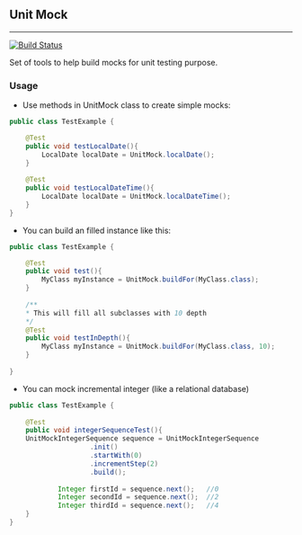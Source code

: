 ## Unit Mock
---
[![Build Status](https://travis-ci.org/fssantana/unit-mock.svg?branch=master)](https://travis-ci.org/fssantana/unit-mock)

Set of tools to help build mocks for unit testing purpose.

### Usage
* Use methods in UnitMock class to create simple mocks:
```java
public class TestExample {

    @Test
    public void testLocalDate(){
        LocalDate localDate = UnitMock.localDate();
    }
    
    @Test
    public void testLocalDateTime(){
        LocalDate localDate = UnitMock.localDateTime();
    }
}

```

* You can build an filled instance like this:
```java
public class TestExample {

    @Test
    public void test(){
        MyClass myInstance = UnitMock.buildFor(MyClass.class);
    }
    
    /**
    * This will fill all subclasses with 10 depth 
    */
    @Test
    public void testInDepth(){
        MyClass myInstance = UnitMock.buildFor(MyClass.class, 10);
    }
    
}
```

* You can mock incremental integer (like a relational database)
```java
public class TestExample {
    
    @Test
    public void integerSequenceTest(){
    UnitMockIntegerSequence sequence = UnitMockIntegerSequence
                    .init()
                    .startWith(0)
                    .incrementStep(2)
                    .build();
    
            Integer firstId = sequence.next();   //0
            Integer secondId = sequence.next();  //2
            Integer thirdId = sequence.next();   //4
    }
}
```